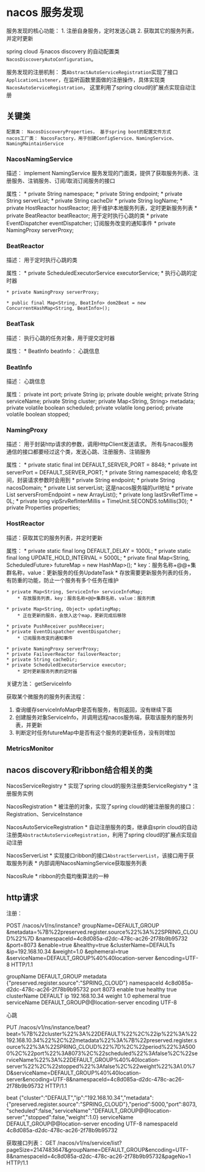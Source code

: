 # nacos 服务发现

服务发现的核心功能：
	1. 注册自身服务，定时发送心跳
	2. 获取其它的服务列表，并定时更新

spring cloud 与nacos discovery 的自动配置类`NacosDiscoveryAutoConfiguration`。

服务发现的注册机制：
	    类`AbstractAutoServiceRegistration`实现了接口`ApplicationListener`，在监听函数里面做的注册操作，具体实现类`NacosAutoServiceRegistration`，
		这里利用了spring cloud的扩展点实现自动注册
	

## 关键类

	配置类： NacosDiscoveryProperties， 基于spring boot的配置文件方式
	nacos工厂类： NacosFactory，用于创建ConfigService、NamingService、NamingMaintainService
	

### NacosNamingService

描述： implement NamingService
	   服务发现的门面类，提供了获取服务列表、注册服务、注销服务、订阅/取消订阅服务的接口
	   
属性：
	* private String namespace;
    * private String endpoint;
    * private String serverList;
    * private String cacheDir
    * private String logName;
    * private HostReactor hostReactor; 用于维护本地服务列表，定时更新服务列表
    * private BeatReactor beatReactor; 用于定时执行心跳的类
    * private EventDispatcher eventDispatcher; 订阅服务改变的通知事件
    * private NamingProxy serverProxy;
	

### BeatReactor

描述： 用于定时执行心跳的类

属性：
	* private ScheduledExecutorService executorService;
		* 执行心跳的定时器
	
	* private NamingProxy serverProxy;
	
	* public final Map<String, BeatInfo> dom2Beat = new ConcurrentHashMap<String, BeatInfo>();

### BeatTask

描述： 执行心跳的任务对象，用于提交定时器

属性：
	* BeatInfo beatInfo： 心跳信息

### BeatInfo

描述： 心跳信息

属性：
	private int port;
    private String ip;
    private double weight;
    private String serviceName;
    private String cluster;
    private Map<String, String> metadata;
    private volatile boolean scheduled;
    private volatile long period;
    private volatile boolean stopped;

### NamingProxy

描述： 用于封装http请求的参数，调用HttpClient发送请求。
	   所有与nacos服务通信的接口都要经过这个类，发送心跳、注册服务、注销服务
	   
属性：
	* private static final int DEFAULT_SERVER_PORT = 8848;
    * private int serverPort = DEFAULT_SERVER_PORT;
    * private String namespaceId; 命名空间，封装请求参数时会用到
    * private String endpoint;
    * private String nacosDomain;
    * private List<String> serverList; 这是nacos服务端的url地址
    * private List<String> serversFromEndpoint = new ArrayList<String>();
    * private long lastSrvRefTime = 0L;
    * private long vipSrvRefInterMillis = TimeUnit.SECONDS.toMillis(30);
    * private Properties properties;

### HostReactor

描述：获取其它的服务列表，并定时更新

属性：
	* private static final long DEFAULT_DELAY = 1000L;
    * private static final long UPDATE_HOLD_INTERVAL = 5000L;
    * private final Map<String, ScheduledFuture<?>> futureMap = new HashMap<String, ScheduledFuture<?>>(); 
		* key：服务名称+@@+集群名称，value：更新服务的任务UpdateTask
		* 存放需要更新服务列表的任务，有防重的功能，防止一个服务有多个任务在维护
		
    * private Map<String, ServiceInfo> serviceInfoMap; 
		* 存放服务列表，key：服务名称+@@+集群名称，value：服务列表
		
    * private Map<String, Object> updatingMap; 
		* 正在更新的服务，会放入这个map，更新完成后移除
		
    * private PushReceiver pushReceiver;
    * private EventDispatcher eventDispatcher;
		* 订阅服务改变的通知事件
		
    * private NamingProxy serverProxy;
    * private FailoverReactor failoverReactor;
    * private String cacheDir;
    * private ScheduledExecutorService executor;
		* 定时更新服务列表的定时器

关键方法： getServiceInfo


获取某个微服务的服务列表流程：
1. 查询缓存serviceInfoMap中是否有服务，有则返回，没有继续下面
2. 创建服务对象ServiceInfo，并调用远程nacos服务端，获取该服务的服务列表，并更新
3. 判断定时任务futureMap中是否有这个服务的更新任务，没有则增加


### MetricsMonitor



## nacos discovery和ribbon结合相关的类

NacosServiceRegistry
	* 实现了spring cloud的服务注册类ServiceRegistry
	* 注册服务实例

NacosRegistration
	* 被注册的对象，实现了spring cloud的被注册服务的接口：Registration、ServiceInstance

NacosAutoServiceRegistration
	* 自动注册服务的类，继承自sprin cloud的自动注册类`AbstractAutoServiceRegistration`，利用了spring cloud的扩展点实现自动注册

NacosServerList
	* 实现接口ribbon的接口`AbstractServerList`，该接口用于获取服务列表
	* 内部调用NacosNamingService获取服务列表
	
NacosRule
	* ribbon的负载均衡算法的一种


## http请求

注册：

POST /nacos/v1/ns/instance?
groupName=DEFAULT_GROUP
&metadata=%7B%22preserved.register.source%22%3A%22SPRING_CLOUD%22%7D
&namespaceId=4c8d085a-d2dc-478c-ac26-2f78b9b95732
&port=8073
&enable=true
&healthy=true
&clusterName=DEFAULTs
&ip=192.168.10.34
&weight=1.0
&ephemeral=true
&serviceName=DEFAULT_GROUP%40%40location-server
&encoding=UTF-8 HTTP/1.1

groupName	DEFAULT_GROUP
metadata	{"preserved.register.source":"SPRING_CLOUD"}
namespaceId	4c8d085a-d2dc-478c-ac26-2f78b9b95732
port	8073
enable	true
healthy	true
clusterName	DEFAULT
ip	192.168.10.34
weight	1.0
ephemeral	true
serviceName	DEFAULT_GROUP@@location-server
encoding	UTF-8


心跳

PUT /nacos/v1/ns/instance/beat?beat=%7B%22cluster%22%3A%22DEFAULT%22%2C%22ip%22%3A%22192.168.10.34%22%2C%22metadata%22%3A%7B%22preserved.register.source%22%3A%22SPRING_CLOUD%22%7D%2C%22period%22%3A5000%2C%22port%22%3A8073%2C%22scheduled%22%3Afalse%2C%22serviceName%22%3A%22DEFAULT_GROUP%40%40location-server%22%2C%22stopped%22%3Afalse%2C%22weight%22%3A1.0%7D&serviceName=DEFAULT_GROUP%40%40location-server&encoding=UTF-8&namespaceId=4c8d085a-d2dc-478c-ac26-2f78b9b95732 HTTP/1.1

beat	{"cluster":"DEFAULT","ip":"192.168.10.34","metadata":{"preserved.register.source":"SPRING_CLOUD"},"period":5000,"port":8073,"scheduled":false,"serviceName":"DEFAULT_GROUP@@location-server","stopped":false,"weight":1.0}
serviceName	DEFAULT_GROUP@@location-server
encoding	UTF-8
namespaceId	4c8d085a-d2dc-478c-ac26-2f78b9b95732


获取接口列表：
GET /nacos/v1/ns/service/list?pageSize=2147483647&groupName=DEFAULT_GROUP&encoding=UTF-8&namespaceId=4c8d085a-d2dc-478c-ac26-2f78b9b95732&pageNo=1 HTTP/1.1
